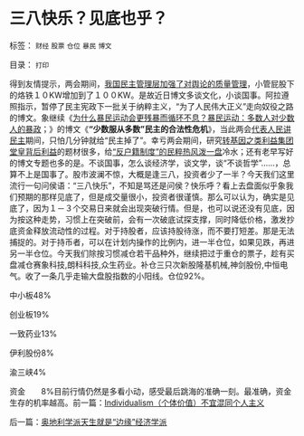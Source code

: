 # 三八快乐？见底也乎？

标签： `财经` `股票` `仓位` `暴民` `博文` 

目录： `打印`

得到友情提示，两会期间，[我国民主管理层加强了对舆论的质量管理](../../../2009/6/21/舆论诱导推广科学的发展观.md)，小管屁股下的烙铁１０KW增加到了１００KW。是故近日博文多谈文化，小谈国事。阿拉遵照指示，暂停了民主宪政下一批关于纳粹主义，“为了人民伟大正义”走向奴役之路的博文。象继续《[为什么暴民运动会更残暴而循环不息？暴民运动：多数人对少数人的暴政](http://cid-36d976e82bb7123d.spaces.live.com/blog/cns%2136D976E82BB7123D%21947.entry)；》的博文《**“少数服从多数”民主的合法性危机**》，当此两会[代表人民讲民主](http://blog.163.com/darthvad/blog/static/5339947020094211013072)期间，只怕几分钟就给“民主掉了”。幸亏两会期间，研究[转基因之类利益集团堂皇背后利益](../../../2010/3/4/“爱国分子”之“转基因经过一代人的检验”不成理由.md)的题材很多，给[“反户籍制度”的民粹热风泼一盘](../../../2010/3/6/向移民倾斜，居民如何实现“安居乐业”呢.md)冷水；还有老早写好的博文专题也多的是。不谈国事，怎么谈经济学，谈文学，谈“不谈哲学”……，总算不上是国事了。股市波澜不惊，大概是逢三八，投资者少了一半？今天我们这里流行一句问侯语：“三八快乐”，不知是骂还是问侯？快乐呼？看上去盘面似乎象我们预期的那样见底了，但是成交量很小，投资者很谨慎。那么可以认为，确实是见底了，因为１－３个交易日来就会出现突破行情。但是，也可以说还没有见底，因为按这种走势，习惯上在突破前，会有一次破底试探支撑，同时降低价格，激发抄底资金释放流动性的过程。对于持股者，应该持股待涨，而不要打短差。那是无法捕捉的。对于持币者，可以在计划内操作的比例内，进一半仓位，如果见跌，再进另一半仓位。今天我们除按习惯减仓若干品种外，继续把过于重仓的票子，趁有买盘减仓赛象科技,朗科科技,众生药业。补仓三只次新股隆基机械,神剑股份,中恒电气。收了一条几乎走输大盘股指数的小阳线。仓位92%。

中小板48%

创业板19%

一致药业13%

伊利股份8%

渝三峡4%

资金　　8%目前行情仍然是多看小动，感受最后跳海的准确一刻。最准确，资金生存的机率越高。前一篇：[Individualism（个体价值）不宜混同个人主义](../../../2010/3/7/Individualism（个体价值）不宜混同个人主义.md)

后一篇：[奥地利学派天生就是“边缘”经济学派](../../../2010/3/8/奥地利学派天生就是“边缘”经济学派.md)